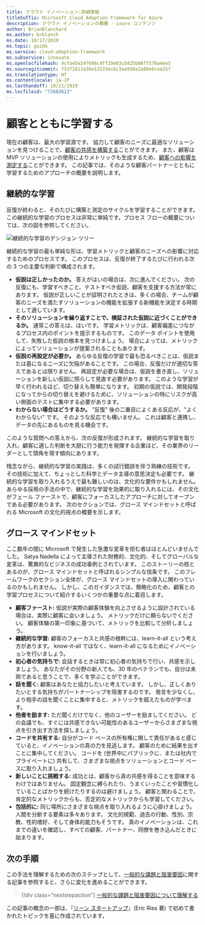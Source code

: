 ```yaml
---
title: クラウド イノベーション:詳細情報
titleSuffix: Microsoft Cloud Adoption Framework for Azure
description: クラウド イノベーションの概要 - Learn コンテンツ
author: BrianBlanchard
ms.author: brblanch
ms.date: 10/17/2019
ms.topic: guide
ms.service: cloud-adoption-framework
ms.subservice: innovate
ms.openlocfilehash: 4cfa45e24f608c4ff29e83c0425b08f7578a4ee5
ms.sourcegitcommit: f3371811a36e12533ecbc3aa936e2a68e0cee25f
ms.translationtype: HT
ms.contentlocale: ja-JP
ms.lasthandoff: 10/21/2019
ms.locfileid: "72682613"
---
```

# <a name="learning-with-customers"></a>顧客とともに学習する

現在の顧客は、最大の学習源です。 協力して顧客のニーズに最適なソリューションを見つけることで、[顧客の共感を構築する](./build.md)ことができます。 また、顧客は MVP ソリューションの使用によりメトリックも生成するため、[顧客への影響を測定する](./measure.md)ことができます。 この記事では、そのような顧客パートナーとともに学習するためのアプローチの概要を説明します。

## <a name="continuous-learning"></a>継続的な学習

反復が終わると、そのたびに構築と測定のサイクルを学習することができます。 この継続的な学習のプロセスは非常に単純です。プロセス フローの概要については、次の図を参照してください。

![継続的な学習のデシジョン ツリー](../../_images/innovate/continuous-learning.png)

継続的な学習の最も単純な形は、学習メトリックと顧客のニーズへの影響に対応するためのプロセスです。 このプロセスは、反復が終了するたびに行われる次の 3 つの主要な判断で構成されます。

- **仮説は正しかったのか。** 答えがはいの場合は、次に進んでください。 次の反復にも、学習すべきこと、テストすべき仮説、顧客を支援する方法が常にあります。 仮説が正しいことが証明されたときは、多くの場合、チームが顧客のニーズを満たすソリューションの機能を拡張する新機能を決定する時期として適しています。
- **そのソリューションを繰り返すことで、検証された仮説に近づくことができるか。** 通常この答えは、はいです。 学習メトリックは、顧客偏差につながるプロセス内のポイントを提示するものです。 このデータ ポイントを使用して、失敗した仮説の根本を見つけましょう。 場合によっては、メトリックによってソリューションが提案されることもあります。
- **仮説の再設定が必要か。** あらゆる反復の学習で最も恐るべきことは、仮説または基になるニーズに欠陥があることです。 この場合、反復だけが適切な答えであるとは限りません。 再設定が必要な場合は、仮説を書き直し、ソリューションを新しい仮説に照らして見直す必要があります。 このような学習が早く行われるほど、切り替えも簡単になります。 初期の仮説では、開発段階になってからの切り替えを避けるために、ソリューションの特にリスクが高い側面のテストに集中する必要があります。
- **わからない場合はどうするか。** "反復" 後の二番目によくある反応が、"よくわからない" です。 そのような反応でも構いません。 これは顧客と連携し、データの先にあるものを見る機会です。

このような質問への答えから、次の反復が形成されます。 継続的な学習を取り入れ、顧客に適した判断を大胆に行う能力を発揮する企業ほど、その業界のリーダーとして頭角を現す傾向にあります。

残念ながら、継続的な学習の実践は、多くの試行錯誤を伴う熟練の技術です。 その技術に加えて、ちょっとした科学とデータ主導の意思決定も必要です。 継続的な学習を取り入れるうえで最も難しいのは、文化的な要件かもしれません。 あらゆる採用の手法の中で、継続的な学習を効果的に取り入れるには、その文化がフェール ファーストで、顧客にフォーカスしたアプローチに対してオープンである必要があります。 次のセクションでは、グロース マインドセットと呼ばれる Microsoft の文化的視点の概要を示します。

## <a name="growth-mindset"></a>グロース マインドセット

ここ数年の間に Microsoft で発生した急激な変革を拒む者はほとんどいませんでした。 Satya Nadella によって主導された財務的、文化的、そしてグローバルな変革は、驚異的なビジネスの成功事例とされています。 このストーリーの核とあるのが、グロース マインドセットと呼ばれるシンプルな信条です。 このフレームワークのセクション全体が、グロース マインドセットの導入に関わっているのかもしれません。 しかし、このガイダンスでは、簡略化のため、顧客との学習プロセスについて紹介するいくつかの重要な点に着目します。

- **顧客ファースト:** 仮説が実際の顧客体験を向上させるように設計されている場合は、実際に顧客に会いましょう。 メトリックだけに頼らないでください。 顧客体験の第一印象に基づいて、メトリックを比較して分析しましょう。
- **継続的な学習:** 顧客のフォーカスと共感の根幹には、learn-it-all という考え方があります。 know-it-all ではなく、learn-it-all になるためにイノベーションを行いましょう。
- **初心者の気持ちで:** 会話するときは常に初心者の気持ちで行い、共感を示しましょう。 あなたがその分野の新人でも、30 年のベテランでも、自分は未熟であると思うことで、多くを学ぶことができます。
- **話を聞く:** 顧客はあなたと協力したいと考えています。 しかし、正しくありたいとする気持ちがパートナーシップを阻害するのです。 発言を少なくし、より相手の話を聞くことに集中すると、メトリックを超えたものが学べます。
- **他者を励ます:** ただ聞くだけでなく、他のユーザーを励ましてください。 どの会議でも、すぐには共感できない可能性のあるユーザーからさまざまな視点を引き出す方法を探しましょう。
- **コードを共有する:** 自分がコード ベースの所有権に関して責任があると感じていると、イノベーションの真の力を見逃します。 顧客のために結果を出すことに集中してください。 コードを (世界中にパブリックに、または社内でプライベートに) 共有して、さまざまな視点をソリューションとコード ベースに取り入れましょう。
- **新しいことに挑戦する:** 成功とは、顧客から真の共感を得ることを意味するわけではありません。 固定観念に縛られたり、うまくいったことや習慣化していることばかりを続けたりするのは避けましょう。 顧客と関わることで、肯定的なメトリックからも、否定的なメトリックからも学習してください。
- **包括的に:** 同じ場所にさまざまな視点を取り入れるように心掛けましょう。 人間を分断する要素は多々あります。 文化的規範、過去の行動、性別、宗教、性的嗜好、そして身体的能力もそうです。 真のイノベーションは、これまでの違いを確認し、すべての顧客、パートナー、同僚を巻き込んだときに始まります。

## <a name="next-steps"></a>次の手順

この手法を理解するための次のステップとして、[一般的な課題と阻害要因](./challenges.md)に関する記事を参照すると、さらに変化を進めることができます。

> [!div class="nextstepaction"]
> [一般的な課題と阻害要因について理解する](./challenges.md)

この記事の概念の一部は、『[リーン スタートアップ](http://theleanstartup.com/book)』(Eric Ries 著) で初めて書かれたトピックを基に作成されています。
